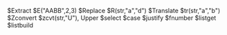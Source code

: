 $Extract $E("AABB",2,3)
$Replace $R(str,"a","d")
$Translate $tr(str,"a","b")
$Zconvert $zcvt(str,"U"), Upper
$select
$case
$justify
$fnumber
$listget
$listbuild